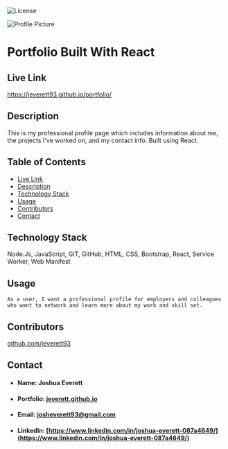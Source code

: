![License](https://img.shields.io/badge/License-MIT-blueviolet)

![Profile Picture](https://avatars0.githubusercontent.com/u/60204713?v=4)

# Portfolio Built With React

## <h2 id="link">Live Link</h2> https://jeverett93.github.io/portfolio/

## <h2 id="description">Description</h2>
This is my professional profile page which includes information about me, the projects I've worked on, and my contact info. Built using React. 


## Table of Contents
* <a href="#link">Live Link</a> 
* <a href="#description">Description</a>
* <a href="#tech">Technology Stack</a>
* <a href="#usage">Usage</a>
* <a href="#contributors">Contributors</a> 
* <a href="#contact">Contact</a>
    
## <h2 id="tech">Technology Stack</h2>
Node.Js, JavaScript, GIT, GitHub, HTML, CSS, Bootstrap, React, Service Worker, Web Manifest

## <h2 id="usage">Usage</h2>

```
As a user, I want a professional profile for employers and colleagues who want to network and learn more about my work and skill set. 
```
    
## <h2 id="contributors">Contributors</h2>
[github.com/jeverett93](github.com/jeverett93)
    
## <h2 id="contact">Contact</h2>
* #### Name: Joshua Everett
* #### Portfolio: [jeverett.github.io](jeverett.github.io)
* #### Email: josheverett93@gmail.com
* #### LinkedIn: [https://www.linkedin.com/in/joshua-everett-087a4649/](https://www.linkedin.com/in/joshua-everett-087a4649/)
